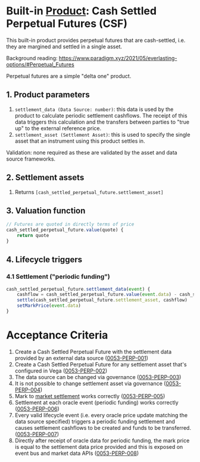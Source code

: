 # Built-in [Product](0051-product.md): Cash Settled Perpetual Futures (CSF)

This built-in product provides perpetual futures that are cash-settled, i.e. they are margined and settled in a single asset.

Background reading: https://www.paradigm.xyz/2021/05/everlasting-options/#Perpetual_Futures

Perpetual futures are a simple "delta one" product.


## 1. Product parameters

1. `settlement_data (Data Source: number)`: this data is used by the product to calculate periodic settlement cashflows. The receipt of this data triggers this calculation and the transfers between parties to "true up" to the external reference price.
1. `settlement_asset (Settlement Asset)`: this is used to specify the single asset that an instrument using this product settles in.

Validation: none required as these are validated by the asset and data source frameworks.


## 2. Settlement assets

1. Returns `[cash_settled_perpetual_future.settlement_asset]`


## 3. Valuation function

```javascript
// Futures are quoted in directly terms of price 
cash_settled_perpetual_future.value(quote) {
	return quote
}
```


## 4. Lifecycle triggers


### 4.1 Settlement ("periodic funding")

```javascript
cash_settled_perpetual_future.settlement_data(event) {
	cashflow = cash_settled_perpetual_future.value(event.data) - cash_settled_perpetual_future.value(market.mark_price)) 
	settle(cash_settled_perpetual_future.settlement_asset, cashflow)
	setMarkPrice(event.data)
}
```


# Acceptance Criteria

1. Create a Cash Settled Perpetual Future with the settlement data provided by an external data source (<a name="0053-PERP-001" href="#0053-PERP-001">0053-PERP-001</a>)
2. Create a Cash Settled Perpetual Future for any settlement asset that's configured in Vega (<a name="0053-PERP-002" href="#0053-PERP-002">0053-PERP-002</a>)
3. The data source can be changed via governance (<a name="0053-PERP-003" href="#0053-PERP-003">0053-PERP-003</a>)
4. It is not possible to change settlement asset via governance (<a name="0053-PERP-004" href="#0053-PERP-004">0053-PERP-004</a>)
5. Mark to [market settlement](./0003-MTMK-mark_to_market_settlement.md) works correctly (<a name="0053-PERP-005" href="#0053-PERP-005">0053-PERP-005</a>)
6. Settlement at each oracle event (periodic funding) works correctly (<a name="0053-PERP-006" href="#0053-PERP-006">0053-PERP-006</a>)
7. Every valid lifecycle event (i.e. every oracle price update matching the data source specified) triggers a periodic funding settlement and causes settlement cashflows to be created and funds to be transferred. (<a name="0053-PERP-007" href="#0053-PERP-007">0053-PERP-007</a>)
8. Directly after receipt of oracle data for periodic funding, the mark price is equal to the settlement data price provided and this is exposed on event bus and market data APIs (<a name="0053-PERP-008" href="#0053-PERP-008">0053-PERP-008</a>)